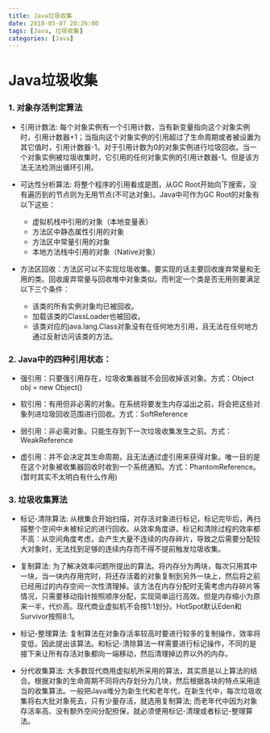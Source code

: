 ```yaml
---
title: Java垃圾收集
date: 2018-05-07 20:26:00
tags: [Java, 垃圾收集]
categories: [Java]
---
```


# Java垃圾收集

### 1. 对象存活判定算法
* 引用计数法: 每个对象实例有一个引用计数，当有新变量指向这个对象实例时，引用计数器+1；当指向这个对象实例的引用超过了生命周期或者被设置为其它值时，引用计数器-1。对于引用计数为0的对象实例进行垃圾回收。当一个对象实例被垃圾收集时，它引用的任何对象实例的引用计数器-1。但是该方法无法检测出循环引用。

* 可达性分析算法: 将整个程序的引用看成是图，从GC Root开始向下搜索，没有遍历到的节点则为无用节点(不可达对象)。Java中可作为GC Root的对象有以下这些：
	* 虚拟机栈中引用的对象（本地变量表）
	* 方法区中静态属性引用的对象
	* 方法区中常量引用的对象
	* 本地方法栈中引用的对象（Native对象）
	
* 方法区回收：方法区可以不实现垃圾收集。要实现的话主要回收废弃常量和无用的类。回收废弃常量与回收堆中对象类似。而判定一个类是否无用则要满足以下三个条件：
	* 该类的所有实例对象均已被回收。
	* 加载该类的ClassLoader也被回收。
	* 该类对应的java.lang.Class对象没有在任何地方引用，且无法在任何地方通过反射访问该类的方法。

### 2. Java中的四种引用状态：
* 强引用：只要强引用存在，垃圾收集器就不会回收掉该对象。方式：Object obj = new Object()

* 软引用：有用但非必需的对象。在系统将要发生内存溢出之前，将会把这些对象列进垃圾回收范围进行回收。方式：SoftReference

* 弱引用：非必需对象。只能生存到下一次垃圾收集发生之前。方式：WeakReference

* 虚引用：并不会决定其生命周期，且无法通过虚引用来获得对象。唯一目的是在这个对象被收集器回收时收到一个系统通知。方式：PhantomReference。(暂时其实不太明白有什么作用)

### 3. 垃圾收集算法
* 标记-清除算法: 从根集合开始扫描，对存活对象进行标记，标记完毕后，再扫描整个空间中未被标记的进行回收。从效率角度讲，标记和清除过程的效率都不高：从空间角度考虑，会产生大量不连续的内存碎片，导致之后需要分配较大对象时，无法找到足够的连续内存而不得不提前触发垃圾收集。

* 复制算法:  为了解决效率问题所提出的算法。将内存分为两块，每次只用其中一块，当一块内存用完时，将还存活着的对象复制到另外一块上，然后将之前已经用过的内存空间一次性清理掉。该方法在内存分配时无需考虑内存碎片等情况，只需要移动指针按照顺序分配，实现简单运行高效。但是内存缩小为原来一半，代价高。现代商业虚拟机不会按1:1划分。HotSpot默认Eden和Survivor按照8:1。

* 标记-整理算法: 复制算法在对象存活率较高时要进行较多的复制操作，效率将变低，因此提出该算法。和标记-清除算法一样需要进行标记操作，不同的是接下来让所有存活对象都向一端移动，然后清理掉边界以外的内存。

* 分代收集算法: 大多数现代商用虚拟机所采用的算法，其实质是以上算法的结合。根据对象的生命周期不同将内存划分为几块，然后根据各块的特点采用适当的收集算法。一般把Java堆分为新生代和老年代，在新生代中，每次垃圾收集将右大批对象死去，只有少量存活，就选用复制算法; 而老年代中因为对象存活率高、没有额外空间分配担保，就必须使用标记-清理或者标记-整理算法。
			

	

